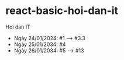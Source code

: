 # react-basic-hoi-dan-it
Hoi dan IT
- Ngày 24/01/2024: #1 --> #3.3
- Ngày 25/01/2034: #4
- Ngày 26/01/2034: #5 --> #13
